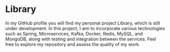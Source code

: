 # Library
  
In my GitHub profile you will find my personal project Library, which is still under development. In this project, I aim to incorporate various technologies such as Spring, Microservices, Kafka, Docker, Redis, MySQL, and MongoDB, along with testing and integration between the services. Feel free to explore my repository and assess the quality of my work.

